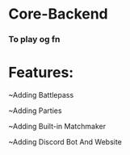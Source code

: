 # Core-Backend
### To play og fn

# Features:
 ~Adding Battlepass
 

 
 ~Adding Parties
 

 
 ~Adding Built-in Matchmaker
 

 
 ~Adding Discord Bot And Website
 

